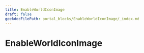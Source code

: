 ```yaml
---
title: EnableWorldIconImage
draft: false
geekdocFilePath: portal_blocks/EnableWorldIconImage/_index.md
---
```

# EnableWorldIconImage